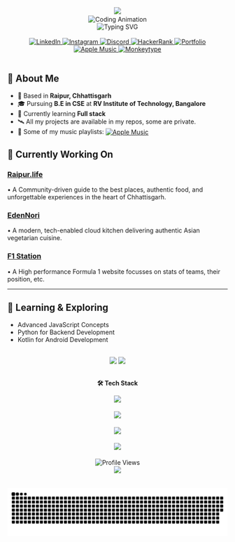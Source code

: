 <div align="center">
  <img src="https://capsule-render.vercel.app/api?type=waving&color=0:00D4FF,50:0099CC,100:7209B7&height=120&section=header&text=Naman%20Bagdiya&fontSize=40&fontColor=FFFFFF&animation=fadeIn&fontAlignY=35"/>
</div>

<div align="center">
  <img src="https://i.pinimg.com/originals/90/70/32/9070324cdfc07c68d60eed0c39e77573.gif" width="700" height="400" alt="Coding Animation" />
</div>

<div align="center">
  <img src="https://readme-typing-svg.herokuapp.com?font=JetBrains+Mono&weight=500&size=26&duration=4000&pause=1000&color=58A6FF&center=true&vCenter=true&random=false&width=600&lines=Web+Developer+%F0%9F%92%BB;Music+Enthusiast+%F0%9F%8E%B5;Digital+Artisan+%F0%9F%8E%A8;Open-Source+Contributor+%F0%9F%8C%9F;Food+Enthusiast+%F0%9F%8D%95" alt="Typing SVG" />
</div>

<br>

<div align="center">
  <a href="https://www.linkedin.com/in/namanbagdiya/" target="_blank">
    <img src="https://img.shields.io/badge/LinkedIn-%230077B5.svg?style=for-the-badge&logo=linkedin&logoColor=white" alt="LinkedIn"/>
  </a>
  <a href="https://instagram.com/namaan_b" target="_blank">
    <img src="https://img.shields.io/badge/Instagram-%23E4405F.svg?style=for-the-badge&logo=instagram&logoColor=white" alt="Instagram"/>
  </a>
  <a href="https://discordapp.com/users/932995196101201951" target="_blank">
    <img src="https://img.shields.io/badge/Discord-%237289DA.svg?style=for-the-badge&logo=discord&logoColor=white" alt="Discord"/>
  </a>
  <a href="https://www.hackerrank.com/namanbagdiya" target="_blank">
    <img src="https://img.shields.io/badge/HackerRank-%232EC866.svg?style=for-the-badge&logo=hackerrank&logoColor=white" alt="HackerRank"/>
  </a>
  <a href="https://naman-portfolio-sable.vercel.app/" target="_blank">
    <img src="https://img.shields.io/badge/Portfolio-%23FF6B6B.svg?style=for-the-badge&logo=safari&logoColor=white" alt="Portfolio"/>
  </a>
  <a href="https://music.apple.com/profile/NamanOG" target="_blank">
    <img src="https://img.shields.io/badge/Apple%20Music-%23FA243C.svg?style=for-the-badge&logo=apple-music&logoColor=white" alt="Apple Music"/>
  </a>
  <a href="https://monkeytype.com/user/NamanOG" target="_blank">
  <img src="https://img.shields.io/badge/Monkeytype-%23FFD700.svg?style=for-the-badge&logo=monkeytype&logoColor=white" alt="Monkeytype"/>
</a>
</div>

<br>

## 📜 About Me

- 📍 Based in **Raipur, Chhattisgarh**
- 🎓 Pursuing **B.E in CSE** at **RV Institute of Technology, Bangalore**
- 🔭 Currently learning **Full stack**
- 🛰️ All my projects are available in my repos, some are private.
- 🎵 Some of my music playlists: <a href="https://music.apple.com/profile/NamanOG" target="_blank">
    <img src="https://upload.wikimedia.org/wikipedia/commons/5/5f/Apple_Music_icon.svg" alt="Apple Music" width="20" height="20" style="vertical-align:middle;"/>
  </a>

## 🎯 Currently Working On

### [Raipur.life](https://raipurlife.vercel.app/)
• A Community-driven guide to the best places, authentic food, and unforgettable experiences in the heart of Chhattisgarh.

### [EdenNori](https://eden-nori.vercel.app/)
• A modern, tech-enabled cloud kitchen delivering authentic Asian vegetarian cuisine.

### [F1 Station]()
• A High performance Formula 1 website focusses on stats of teams, their position, etc.

---

## 🌱 Learning & Exploring

- Advanced JavaScript Concepts
- Python for Backend Development  
- Kotlin for Android Development

<br>

<div align="center">
  <img src="https://github-readme-stats.vercel.app/api?username=NamanOG&show_icons=true&theme=github_dark&hide_border=true&bg_color=0d1117&title_color=58a6ff&text_color=c9d1d9&icon_color=58a6ff&border_radius=12" height="180"/>
  <img src="https://github-readme-stats.vercel.app/api/top-langs?username=NamanOG&layout=compact&theme=github_dark&hide_border=true&bg_color=0d1117&title_color=58a6ff&text_color=c9d1d9&border_radius=12" height="180"/>
</div>

<br>

<div align="center">

**🛠️ Tech Stack**

<img src="https://skillicons.dev/icons?i=html,css,js,ts,react,nextjs,nodejs,express,mongodb,python,cpp,kotlin,git,github,vscode,figma&theme=dark" />

</div>

<br>

<div align="center">
  <img src="https://github-readme-activity-graph.vercel.app/graph?username=NamanOG&theme=github-compact&hide_border=true&bg_color=0d1117&color=58a6ff&line=58a6ff&point=ff7b72&area=true&area_color=21262d" height="200"/>
</div>

<br>

<div align="center">
  <img src="https://github-profile-trophy.vercel.app/?username=NamanOG&theme=github_dark&no-frame=true&no-bg=true&margin-w=4&column=7" />
</div>

<br>

<div align="center">
  <img src="https://github-readme-stats.vercel.app/api/wakatime?username=NamanOG&theme=github_dark&hide_border=true&bg_color=0d1117&title_color=58a6ff&text_color=c9d1d9&border_radius=12" height="180"/>
</div>

<br>

<div align="center">
  <img src="https://komarev.com/ghpvc/?username=NamanOG&style=for-the-badge&color=58a6ff&label=Profile+Views" alt="Profile Views"/>
</div>

<div align="center">
  <img src="https://capsule-render.vercel.app/api?type=waving&color=0:00D4FF,50:0099CC,100:7209B7&height=80&section=footer"/>
</div>

<br>

<div align="center">
  
![snake gif](https://github.com/NamanOG/NamanOG/blob/output/github-snake-dark.svg)

</div>
